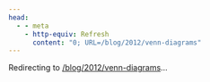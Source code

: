 ```yaml
---
head:
  - - meta
    - http-equiv: Refresh
      content: "0; URL=/blog/2012/venn-diagrams"
---
```


Redirecting to <a href="/blog/2012/venn-diagrams">/blog/2012/venn-diagrams</a>…